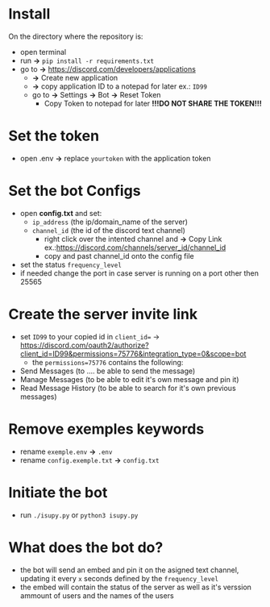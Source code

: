 # Install
On the directory where the repository is:
- open terminal 
- run **->** ``pip install -r requirements.txt``
- go to **->** https://discord.com/developers/applications 
  - **->** Create new application
  - **->** copy application ID to a notepad for later 
ex.: ``ID99``
  - go to **->** Settings **->** Bot **->** Reset Token
    - Copy Token to notepad for later **!!!DO NOT SHARE THE TOKEN!!!**

# Set the token
- open .env **->** replace ``yourtoken`` with the application token 

# Set the bot Configs
- open **config.txt** and set:
    - ``ip_address`` (the ip/domain_name of the server)
    - ``channel_id`` (the id of the discord text channel)
        - right click over the intented channel and **->** Copy Link ex.:https://discord.com/channels/server_id/channel_id
        - copy and past channel_id onto the config file
- set the status ``frequency_level``
- if needed change the port in case server is running on a port other then 25565

# Create the server invite link 
- set ``ID99`` to your copied id in ``client_id=`` -> https://discord.com/oauth2/authorize?client_id=ID99&permissions=75776&integration_type=0&scope=bot
    -   the ``permissions=75776`` contains the following:
- Send Messages (to .... be able to send the message)
- Manage Messages (to be able to edit it's own message and pin it)
- Read Message History (to be able to search for it's own previous messages)

# Remove exemples keywords
- rename ``exemple.env`` **->** ``.env``
- rename ``config.exemple.txt`` **->** ``config.txt`` 

# Initiate the bot
- run ``./isupy.py`` or ``python3 isupy.py``


# What does the bot do?
- the bot will send an embed and pin it on the asigned text channel, updating it every ``x`` seconds defined by the ``frequency_level``
- the embed will contain the status of the server as well as it's verssion ammount of users and the names of the users   

